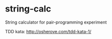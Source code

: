 string-calc
===========

String calculator for pair-programming experiment

TDD kata: http://osherove.com/tdd-kata-1/
